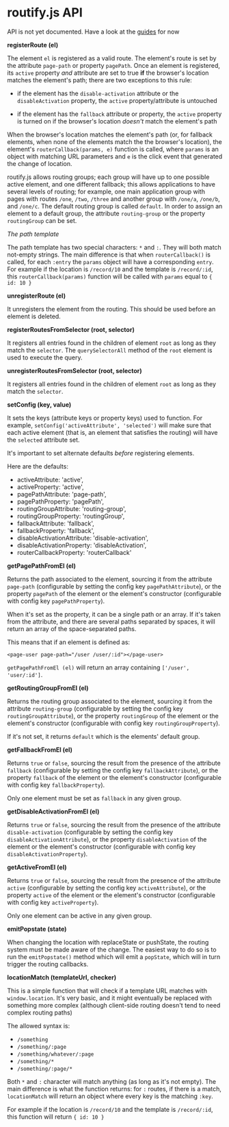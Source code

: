 # routify.js API

API is not yet documented. Have a look at the [guides](guides.html) for now


**registerRoute (el)**

The element `el` is registered as a valid route. The element's route is set by the attribute `page-path` or property `pagePath`.
Once an element is registered, its `active` property _and_ attribute are set to true **if** the browser's location matches the element's path; there are two exceptions to this rule:

* if the element has the `disable-activation` attribute or the `disableActivation` property, the `active` property/attribute is untouched

* if the element has the `fallback` attribute or property, the `active` property is turned on if the browser's location _doesn't_ match the element's path

When the browser's location matches the element's path (or, for fallback elements, when none of the elements match the the browser's location), the element's `routerCallback(params, e)` function is called, where `params` is an object with matching URL parameters and `e` is the click event that generated the change of location.

routify.js allows routing groups; each group will have up to one possible active element, and one different fallback; this allows applications to have several levels of routing; for example, one main application group with pages with routes `/one`, `/two`, `/three` and another group with `/one/a`, `/one/b`, and `/one/c`. The default routing group is called `default`. In order to assign an element to a default group, the attribute `routing-group` or the property `routingGroup` can be set.

_The path template_

The path template has two special characters: `*` and `:`. They will both match not-empty strings. The main difference is that when `routerCallback()` is called, for each `:entry`  the `params` object will have a corresponding `entry`.  For example if the location is `/record/10` and the template is
`/record/:id`, this `routerCallback(params)` function will be called with `params` equal to `{ id: 10 }`


**unregisterRoute (el)**

It unregisters the element from the routing. This should be used before an element is deleted.

**registerRoutesFromSelector (root, selector)**

It registers all entries found in the children of element `root` as long as they match the `selector`. The `querySelectorAll` method of the `root` element is used to execute the query.

**unregisterRoutesFromSelector (root, selector)**

It registers all entries found in the children of element `root` as long as they match the `selector`.

**setConfig (key, value)**

It sets the keys (attribute keys or property keys) used to function. For example, `setConfig('activeAttribute', 'selected')` will make sure that each active element (that is, an element that satisfies the routing) will have the `selected` attribute set.

It's important to set alternate defaults _before_ registering elements.

Here are the defaults:

  * activeAttribute: 'active',
  * activeProperty: 'active',
  * pagePathAttribute: 'page-path',
  * pagePathProperty: 'pagePath',
  * routingGroupAttribute: 'routing-group',
  * routingGroupProperty: 'routingGroup',
  * fallbackAttribute: 'fallback',
  * fallbackProperty: 'fallback',
  * disableActivationAttribute: 'disable-activation',
  * disableActivationProperty: 'disableActivation',
  * routerCallbackProperty: 'routerCallback'


**getPagePathFromEl (el)**

Returns the path associated to the element, sourcing it from the attribute `page-path` (configurable by setting the config key `pagePathAttribute`), or the property `pagePath` of the element or the element's constructor (configurable with config key `pagePathProperty`).

When it's set as the property, it can be a single path or an array. If it's taken from the attribute, and there are several paths separated by spaces, it will return an array of the space-separated paths.

This means that if an element is defined as:

    <page-user page-path="/user /user/:id"></page-user>

`getPagePathFromEl (el)` will return an array containing `['/user', 'user/:id']`.

**getRoutingGroupFromEl (el)**

Returns the routing group associated to the element, sourcing it from the attribute `routing-group` (configurable by setting the config key `routingGroupAttribute`), or the property `routingGroup` of the element or the element's constructor (configurable with config key `routingGroupProperty`).

If it's not set, it returns `default` which is the elements' default group.

**getFallbackFromEl (el)**  

Returns `true` or `false`, sourcing the result from the presence of the attribute `fallback` (configurable by setting the config key `fallbackAttribute`), or the property `fallback` of the element or the element's constructor (configurable with config key `fallbackProperty`).

Only one element must be set as `fallback` in any given group.

**getDisableActivationFromEl (el)**  

Returns `true` or `false`, sourcing the result from the presence of the attribute `disable-activation` (configurable by setting the config key `disableActivationAttribute`), or the property `disableActivation` of the element or the element's constructor (configurable with config key `disableActivationProperty`).

**getActiveFromEl (el)**

Returns `true` or `false`, sourcing the result from the presence of the attribute `active` (configurable by setting the config key `activeAttribute`), or the property `active` of the element or the element's constructor (configurable with config key `activeProperty`).

Only one element can be active in any given group.

**emitPopstate (state)**

When changing the location with replaceState or pushState, the routing system must be made aware of the change. The easiest way to do so is to run the `emitPopstate()` method which will emit a `popState`, which will in turn trigger the routing callbacks.

**locationMatch (templateUrl, checker)**

This is a simple function that will check if a template URL matches with `window.location`.
It's very basic, and it might eventually be replaced with something more complex (although client-side routing doesn't tend to need complex routing paths)

The allowed syntax is:

* `/something`
* `/something/:page`
* `/something/whatever/:page`
* `/something/*`
* `/something/:page/*`

Both `*` and `:` character will match anything (as long as it's not empty). The main difference is what the function returns: for `:` routes,
if there is a match, `locationMatch` will return an object where every key is the matching `:key`.

For example if the location is `/record/10` and the template is `/record/:id`, this function will return `{ id: 10 }`
